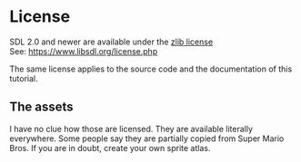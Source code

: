 # License

SDL 2.0 and newer are available under the [zlib license](https://www.zlib.net/zlib_license.html)<br>
See: <https://www.libsdl.org/license.php>

The same license applies to the source code and the documentation of this tutorial.

## The assets

I have no clue how those are licensed. They are available literally everywhere. Some people say they are partially copied from Super Mario Bros. If you are in doubt, create your own sprite atlas.
